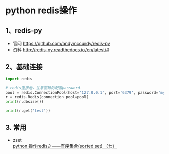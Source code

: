 python redis操作
==

## 1、redis-py
- 官网
https://github.com/andymccurdy/redis-py
- 资料
http://redis-py.readthedocs.io/en/latest/#

## 2、基础连接
```py
import redis

# redis连接池，注意密码的配置password
pool = redis.ConnectionPool(host='127.0.0.1', port='6379', password='mypwd', decode_responses=True)
r = redis.Redis(connection_pool=pool)
print(r.dbsize())

print(r.get('test'))
```
## 3. 常用
- zset  
[python 操作redis之——有序集合(sorted set) （七）](http://www.cnblogs.com/xuchunlin/p/7097255.html)
